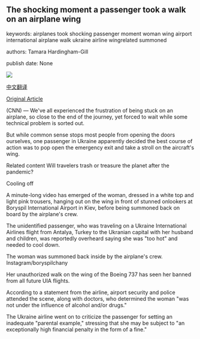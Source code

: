 ## The shocking moment a passenger took a walk on an airplane wing

keywords: airplanes took shocking passenger moment woman wing airport international airplane walk ukraine airline wingrelated summoned

authors: Tamara Hardingham-Gill

publish date: None

![](https://cdn.cnn.com/cnnnext/dam/assets/200904092852-wingwalk2-1-super-tease.jpg)

[中文翻译](The%20shocking%20moment%20a%20passenger%20took%20a%20walk%20on%20an%20airplane%20wing_zh.md)

[Original Article](https://edition.cnn.com/travel/article/passenger-takes-walk-on-airplane-wing/index.html)

(CNN) — We've all experienced the frustration of being stuck on an airplane, so close to the end of the journey, yet forced to wait while some technical problem is sorted out.

But while common sense stops most people from opening the doors ourselves, one passenger in Ukraine apparently decided the best course of action was to pop open the emergency exit and take a stroll on the aircraft's wing.

Related content Will travelers trash or treasure the planet after the pandemic?

Cooling off

A minute-long video has emerged of the woman, dressed in a white top and light pink trousers, hanging out on the wing in front of stunned onlookers at Boryspil International Airport in Kiev, before being summoned back on board by the airplane's crew.

The unidentified passenger, who was traveling on a Ukraine International Airlines flight from Antalya, Turkey to the Ukranian capital with her husband and children, was reportedly overheard saying she was "too hot" and needed to cool down.

The woman was summoned back inside by the airplane's crew. Instagram/boryspilchany

Her unauthorized walk on the wing of the Boeing 737 has seen her banned from all future UIA flights.

According to a statement from the airline, airport security and police attended the scene, along with doctors, who determined the woman "was not under the influence of alcohol and/or drugs."

The Ukraine airline went on to criticize the passenger for setting an inadequate "parental example," stressing that she may be subject to "an exceptionally high financial penalty in the form of a fine."